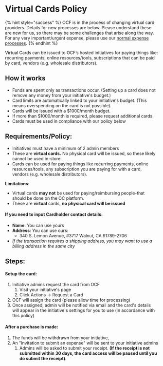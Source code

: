 # Virtual Cards Policy

{% hint style="success" %}
OCF is in the process of changing virtual card providers.  Details for new processes are below. Please understand these are new for us, so there may be some challenges that arise along the way. For any very important/urgent expense, please use our [normal expense processes](../payouts.md).
{% endhint %}

Virtual Cards can be issued to OCF’s hosted initiatives for paying things like: recurring payments, online resources/tools, subscriptions that can be paid by card, vendors (e.g. wholesale distributors).&#x20;

## How it works

* Funds are spent only as transactions occur. (Setting up a card does not remove any money from your initiative's budget.)
* Card limits are automatically linked to your initiative's budget. (This means overspending on the card is not possible).
* Cards will be issued with a $1000/month budget.
* If more than $1000/month is required, please request additional cards.
* Cards must be used in compliance with our policy below

## **Requirements/Policy:**

* Initiatives must have a minimum of 2 admin members
* These are **virtual cards.** No physical card will be issued, so these likely cannot be used in-store.
* Cards can be used for paying things like recurring payments, online resources/tools, any subscription you are paying for with a card, vendors (e.g. wholesale distributors).&#x20;

**Limitations:**

* Virtual cards **may not** be used for paying/reimbursing people-that should be done on the OC platform.
* These are **virtual** cards, **no physical card will be issued**

#### If you need to input Cardholder contact details:

* **Name**: You can use yours
* **Address**: You can use ours:&#x20;
  * 340 S. Lemon Avenue, #3717 Walnut, CA 91789-2706
* _If the transaction requires a shipping address, you may want to use a billing address in the same city_&#x20;

## Steps:

#### Setup the card:

1. Initiative admins request the card from OCF
   1. Visit your initiative's page
   2. Click Actions -> Request a Card
2. OCF will assign the card (please allow time for processing)
3. Once assigned, admin will be notified via email and the card's details will appear in the initiative's settings for you to use (in accordance with this policy)

#### ​After a purchase is made:

1. The funds will be withdrawn from your initiative,&#x20;
2. An "Invitation to submit an expense" will be sent to your initiative admins&#x20;
   1. Admins will be asked to submit your receipt. **(If the receipt is not submitted within 30 days, the card access will be paused until you do submit the receipt).**
